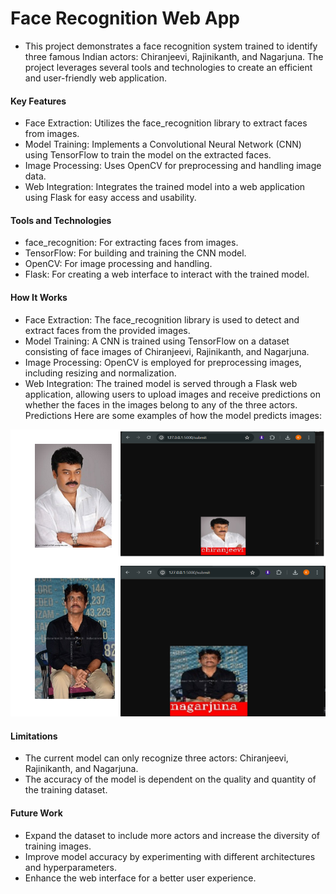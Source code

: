 # Face Recognition Web App
- This project demonstrates a face recognition system trained to identify three famous Indian actors: Chiranjeevi, Rajinikanth, and Nagarjuna. The project leverages several tools and technologies to create an 
   efficient and user-friendly web application.

#### Key Features
- Face Extraction: Utilizes the face_recognition library to extract faces from images.
- Model Training: Implements a Convolutional Neural Network (CNN) using TensorFlow to train the model on the extracted faces.
- Image Processing: Uses OpenCV for preprocessing and handling image data.
- Web Integration: Integrates the trained model into a web application using Flask for easy access and usability.
#### Tools and Technologies
- face_recognition: For extracting faces from images.
- TensorFlow: For building and training the CNN model.
- OpenCV: For image processing and handling.
- Flask: For creating a web interface to interact with the trained model.
#### How It Works
- Face Extraction: The face_recognition library is used to detect and extract faces from the provided images.
- Model Training: A CNN is trained using TensorFlow on a dataset consisting of face images of Chiranjeevi, Rajinikanth, and Nagarjuna.
- Image Processing: OpenCV is employed for preprocessing images, including resizing and normalization.
- Web Integration: The trained model is served through a Flask web application, allowing users to upload images and receive predictions on whether the faces in the images belong to any of the three actors.
Predictions
Here are some examples of how the model predicts images:

![Alt text](sample-output.png)

#### Limitations
- The current model can only recognize three actors: Chiranjeevi, Rajinikanth, and Nagarjuna.
- The accuracy of the model is dependent on the quality and quantity of the training dataset.
#### Future Work
- Expand the dataset to include more actors and increase the diversity of training images.
- Improve model accuracy by experimenting with different architectures and hyperparameters.
- Enhance the web interface for a better user experience.
